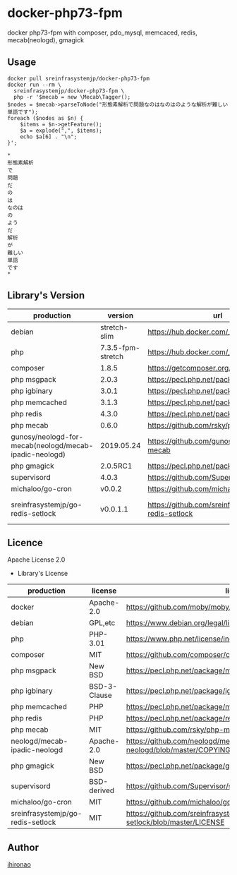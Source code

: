# docker-php73-fpm
docker php73-fpm with composer, pdo_mysql, memcaced, redis, mecab(neologd), gmagick

## Usage

```
docker pull sreinfrasystemjp/docker-php73-fpm
docker run --rm \
  sreinfrasystemjp/docker-php73-fpm \
  php -r '$mecab = new \Mecab\Tagger();
$nodes = $mecab->parseToNode("形態素解析で問題なのはなのはのような解析が難しい単語です");
foreach ($nodes as $n) {
    $items = $n->getFeature();
    $a = explode(",", $items);
    echo $a[6] . "\n";
}';
```

```
*
形態素解析
で
問題
だ
の
は
なのは
の
よう
だ
解析
が
難しい
単語
です
*
```


## Library's Version

|production|version|url|note|
|---|---|---|---|
|debian|stretch-slim|https://hub.docker.com/_/debian/ |docker image|
|php|7.3.5-fpm-stretch|https://hub.docker.com/_/php/ |mbstring,pdo_mysql,zip|
|composer|1.8.5|https://getcomposer.org/ ||
|php msgpack|2.0.3|https://pecl.php.net/package/msgpack ||
|php igbinary|3.0.1|https://pecl.php.net/package/igbinary ||
|php memcached|3.1.3|https://pecl.php.net/package/memcached ||
|php redis|4.3.0|https://pecl.php.net/package/redis ||
|php mecab|0.6.0|https://github.com/rsky/php-mecab ||
|gunosy/neologd-for-mecab(neologd/mecab-ipadic-neologd)|2019.05.24|https://github.com/gunosy/neologd-for-mecab ||
|php gmagick|2.0.5RC1|https://pecl.php.net/package/gmagick ||
|supervisord|4.0.3|https://github.com/Supervisor/supervisor |pip install|
|michaloo/go-cron|v0.0.2|https://github.com/michaloo/go-cron ||
|sreinfrasystemjp/go-redis-setlock|v0.0.1.1|https://github.com/sreinfrasystemjp/go-redis-setlock |forked from fujiwara/go-redis-setlock|


## Licence

Apache License 2.0

* Library's License

|production|license|license url|note|
|---|---|---|---|
|docker|Apache-2.0|https://github.com/moby/moby/blob/master/LICENSE ||
|debian|GPL,etc|https://www.debian.org/legal/licenses/ ||
|php|PHP-3.01|https://www.php.net/license/index.php ||
|composer|MIT|https://github.com/composer/composer/blob/master/LICENSE ||
|php msgpack|New BSD|https://pecl.php.net/package/msgpack ||
|php igbinary|BSD-3-Clause|https://pecl.php.net/package/igbinary ||
|php memcached|PHP|https://pecl.php.net/package/memcached ||
|php redis|PHP|https://pecl.php.net/package/redis ||
|php mecab|MIT|https://github.com/rsky/php-mecab ||
|neologd/mecab-ipadic-neologd|Apache-2.0|https://github.com/neologd/mecab-ipadic-neologd/blob/master/COPYING ||
|php gmagick|New BSD|https://pecl.php.net/package/gmagick ||
|supervisord|BSD-derived|https://github.com/Supervisor/supervisor/blob/master/COPYRIGHT.txt ||
|michaloo/go-cron|MIT|https://github.com/michaloo/go-cron/blob/master/LICENSE ||
|sreinfrasystemjp/go-redis-setlock|MIT|https://github.com/sreinfrasystemjp/go-redis-setlock/blob/master/LICENSE ||


## Author

[ihironao](https://github.com/ihironao)
